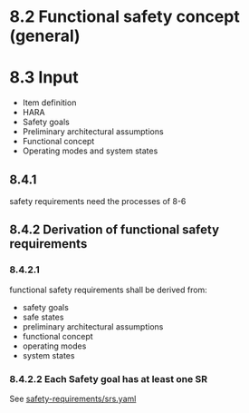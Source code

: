 # 8.2 Functional safety concept (general)

# 8.3 Input
- Item definition
- HARA
- Safety goals
- Preliminary architectural assumptions
- Functional concept
- Operating modes and system states

## 8.4.1
safety requirements need the processes of 8-6

## 8.4.2 Derivation of functional safety requirements
### 8.4.2.1
functional safety requirements shall be derived from:
- safety goals
- safe states
- preliminary architectural assumptions
- functional concept
- operating modes
- system states

### 8.4.2.2 Each Safety goal has at least one SR
See [safety-requirements/srs.yaml](safety-requirements/srs.yaml)

